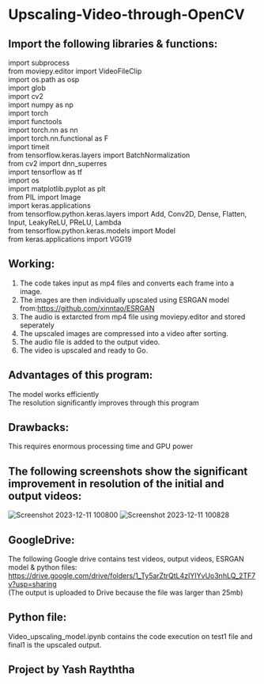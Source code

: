 # Upscaling-Video-through-OpenCV
## Import the following libraries & functions:  
import subprocess  
from moviepy.editor import VideoFileClip  
import os.path as osp  
import glob  
import cv2  
import numpy as np  
import torch  
import functools  
import torch.nn as nn  
import torch.nn.functional as F    
import timeit  
from tensorflow.keras.layers import BatchNormalization  
from cv2 import dnn_superres  
import tensorflow as tf  
import os  
import matplotlib.pyplot as plt  
from PIL import Image  
import keras.applications  
from tensorflow.python.keras.layers import Add, Conv2D, Dense, Flatten, Input, LeakyReLU, PReLU, Lambda  
from tensorflow.python.keras.models import Model  
from keras.applications import VGG19  

## Working:  
1. The code takes input as mp4 files and converts each frame into a image.
2. The images are then individually upscaled using ESRGAN model from:https://github.com/xinntao/ESRGAN
3. The audio is extarcted from mp4 file using moviepy.editor and stored seperately
4. The upscaled images are compressed into a video after sorting.
5. The audio file is added to the output video.
6. The video is upscaled and ready to Go.

## Advantages of this program:  
The model works efficiently   
The resolution significantly improves through this program  

## Drawbacks:
This requires enormous processing time and GPU power

## The following screenshots show the significant improvement in resolution of the initial and output videos:  

![Screenshot 2023-12-11 100800](https://github.com/YashRayththa/Upscaling-Video-through-OpenCV/assets/87801719/a90c064f-d68a-4862-b317-aff05f0a83ce)
![Screenshot 2023-12-11 100828](https://github.com/YashRayththa/Upscaling-Video-through-OpenCV/assets/87801719/520868e1-e95f-45b2-afba-62108775c764)


## GoogleDrive:
The following Google drive contains test videos, output videos, ESRGAN model & python files:
  https://drive.google.com/drive/folders/1_Ty5arZtrQtL4zIYIYvUo3nhLQ_2TF7v?usp=sharing  
  (The output is uploaded to Drive because the file was larger than 25mb)

## Python file:  
Video_upscaling_model.ipynb contains the code execution on test1 file and final1 is the upscaled output.  

## Project by Yash Rayththa

